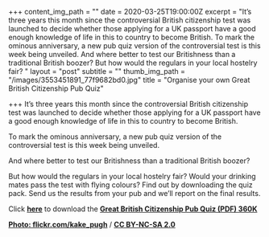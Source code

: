 +++
content_img_path = ""
date = 2020-03-25T19:00:00Z
excerpt = "It’s three years this month since the controversial British citizenship test was launched to decide whether those applying for a UK passport have a good enough knowledge of life in this to country to become British.  To mark the ominous anniversary, a new pub quiz version of the controversial test is this week being unveiled.  And where better to test our Britishness than a traditional British boozer?  But how would the regulars in your local hostelry fair? "
layout = "post"
subtitle = ""
thumb_img_path = "/images/3553451891_77f9682bd0.jpg"
title = "Organise your own Great British Citizenship Pub Quiz"

+++
It’s three years this month since the controversial British citizenship test was launched to decide whether those applying for a UK passport have a good enough knowledge of life in this to country to become British.

To mark the ominous anniversary, a new pub quiz version of the controversial test is this week being unveiled.

And where better to test our Britishness than a traditional British boozer?

But how would the regulars in your local hostelry fair? Would your drinking mates pass the test with flying colours? Find out by downloading the quiz pack. Send us the results from your pub and we’ll report on the final results.

Click [**here**](https://howbritish.wpengine.com/GreatBritishCitizenshipPubQuiz.pdf) to download the [**Great British Citizenship Pub Quiz (PDF) 360K**](https://howbritish.wpengine.com/GreatBritishCitizenshipPubQuiz.pdf)

[**Photo: flickr.com/kake_pugh**](https://www.flickr.com/photos/kake_pugh/) / [**CC BY-NC-SA 2.0**](https://creativecommons.org/licenses/by-nc-sa/2.0/)
